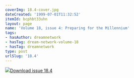 ```yaml
---
coverImg: 18.4-cover.jpg
dateCreated: '1999-07-01T11:32:52'
itemId: bcphbt33uhn
layout: page
name: 'Volume 18, issue 4: Preparing for the Millennium'
tags:
- hasAuthor: dreamnetwork
- hasTag: dream-network-volume-18
- hasTag: dreamnetwork
type: post
urlSlug: '18.4'
---
```

<img class="card-journal-img" src="../images/18.4-rect.jpg"/><a href="../files/pdfs/Volume_18/18.4-Dream-Network-Vol-18-No-4.pdf" download="">Download issue 18.4</a>